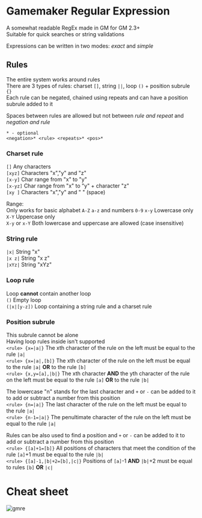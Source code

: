 # Gamemaker Regular Expression
A somewhat readable RegEx made in GM for GM 2.3+  
Suitable for quick searches or string validations  
  
Expressions can be written in two modes: *exact* and *simple*  
  
## Rules
The entire system works around rules  
There are 3 types of rules: charset `[]`, string `||`, loop `()` + position subrule `{}`  
Each rule can be negated, chained using repeats and can have a position subrule added to it  
  
Spaces between rules are allowed but not between *rule and repeat* and *negation and rule*  
  
`* - optional`  
`<negation>* <rule> <repeats>* <pos>*`  
  
### Charset	rule
`[]` Any characters  
`[xyz]` Characters "x","y" and "z"  
`[x-y]` Char range from "x" to "y"  
`[x-yz]` Char range from "x" to "y" + character "z"  
`[xy ]` Characters "x","y" and " " (space)  
  
Range:  
Only works for basic alphabet `A-Z` `a-z` and numbers `0-9`
`x-y` Lowercase only  
`X-Y` Uppercase only  
`X-y` or `x-Y` Both lowercase and uppercase are allowed (case insensitive)  

### String rule
`|x|` String "x"  
`|x z|` String "x z"  
`|xYz|` String "xYz"  
  
### Loop rule
Loop **cannot** contain another loop  
`()` Empty loop  
`(|x|[y-z])` Loop containing a string rule and a charset rule  

### Position subrule
This subrule cannot be alone  
Having loop rules inside isn't supported  
`<rule> {x=|a|}` The xth character of the rule on the left must be equal to the rule `|a|`  
`<rule> {x=|a|,[b]}` The xth character of the rule on the left must be equal to the rule `|a|` **OR** to the rule `[b]`  
`<rule> {x,y=[a],|b|}` The xth character **AND** the yth character of the rule on the left must be equal to the rule `[a]` **OR** to the rule `|b|`  

The lowercase "n" stands for the last character and `+` or `-` can be added to it to add or subtract a number from this position  
`<rule> {n=|a|}` The last character of the rule on the left must be equal to the rule `|a|`  
`<rule> {n-1=|a|}` The penultimate character of the rule on the left must be equal to the rule `|a|`  
  
Rules can be also used to find a position and `+` or `-` can be added to it to add or subtract a number from this position  
`<rule> {[a]+1=[b]}` All positions of characters that meet the condition of the rule `[a]`+1 must be equal to the rule `|b|`  
`<rule> {[a]-1,|b|+2=[b],|c|}` Positions of `[a]`-1 **AND** `|b|`+2 must be equal to rules `[b]` **OR** `|c|`  

# Cheat sheet
![gmre](https://user-images.githubusercontent.com/68820052/201385231-ae57f772-6879-4771-ac45-23c4c25d38a6.png)


